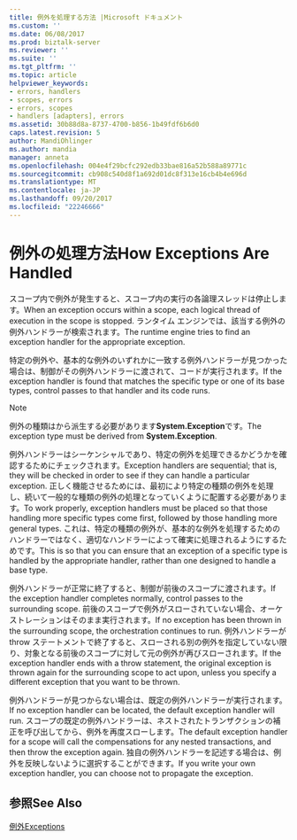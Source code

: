 ```yaml
---
title: 例外を処理する方法 |Microsoft ドキュメント
ms.custom: ''
ms.date: 06/08/2017
ms.prod: biztalk-server
ms.reviewer: ''
ms.suite: ''
ms.tgt_pltfrm: ''
ms.topic: article
helpviewer_keywords:
- errors, handlers
- scopes, errors
- errors, scopes
- handlers [adapters], errors
ms.assetid: 30b88d8a-8737-4700-b856-1b49fdf6b6d0
caps.latest.revision: 5
author: MandiOhlinger
ms.author: mandia
manager: anneta
ms.openlocfilehash: 004e4f29bcfc292edb33bae816a52b588a89771c
ms.sourcegitcommit: cb908c540d8f1a692d01dc8f313e16cb4b4e696d
ms.translationtype: MT
ms.contentlocale: ja-JP
ms.lasthandoff: 09/20/2017
ms.locfileid: "22246666"
---
```

# <a name="how-exceptions-are-handled"></a><span data-ttu-id="7cec7-102">例外の処理方法</span><span class="sxs-lookup"><span data-stu-id="7cec7-102">How Exceptions Are Handled</span></span>
<span data-ttu-id="7cec7-103">スコープ内で例外が発生すると、スコープ内の実行の各論理スレッドは停止します。</span><span class="sxs-lookup"><span data-stu-id="7cec7-103">When an exception occurs within a scope, each logical thread of execution in the scope is stopped.</span></span> <span data-ttu-id="7cec7-104">ランタイム エンジンでは、該当する例外の例外ハンドラーが検索されます。</span><span class="sxs-lookup"><span data-stu-id="7cec7-104">The runtime engine tries to find an exception handler for the appropriate exception.</span></span>  
  
 <span data-ttu-id="7cec7-105">特定の例外や、基本的な例外のいずれかに一致する例外ハンドラーが見つかった場合は、制御がその例外ハンドラーに渡されて、コードが実行されます。</span><span class="sxs-lookup"><span data-stu-id="7cec7-105">If the exception handler is found that matches the specific type or one of its base types, control passes to that handler and its code runs.</span></span>  
  
> [!NOTE]
>  <span data-ttu-id="7cec7-106">例外の種類はから派生する必要があります**System.Exception**です。</span><span class="sxs-lookup"><span data-stu-id="7cec7-106">The exception type must be derived from **System.Exception**.</span></span>  
  
 <span data-ttu-id="7cec7-107">例外ハンドラーはシーケンシャルであり、特定の例外を処理できるかどうかを確認するためにチェックされます。</span><span class="sxs-lookup"><span data-stu-id="7cec7-107">Exception handlers are sequential; that is, they will be checked in order to see if they can handle a particular exception.</span></span> <span data-ttu-id="7cec7-108">正しく機能させるためには、最初により特定の種類の例外を処理し、続いて一般的な種類の例外の処理となっていくように配置する必要があります。</span><span class="sxs-lookup"><span data-stu-id="7cec7-108">To work properly, exception handlers must be placed so that those handling more specific types come first, followed by those handling more general types.</span></span> <span data-ttu-id="7cec7-109">これは、特定の種類の例外が、基本的な例外を処理するためのハンドラーではなく、適切なハンドラーによって確実に処理されるようにするためです。</span><span class="sxs-lookup"><span data-stu-id="7cec7-109">This is so that you can ensure that an exception of a specific type is handled by the appropriate handler, rather than one designed to handle a base type.</span></span>  
  
 <span data-ttu-id="7cec7-110">例外ハンドラーが正常に終了すると、制御が前後のスコープに渡されます。</span><span class="sxs-lookup"><span data-stu-id="7cec7-110">If the exception handler completes normally, control passes to the surrounding scope.</span></span> <span data-ttu-id="7cec7-111">前後のスコープで例外がスローされていない場合、オーケストレーションはそのまま実行されます。</span><span class="sxs-lookup"><span data-stu-id="7cec7-111">If no exception has been thrown in the surrounding scope, the orchestration continues to run.</span></span> <span data-ttu-id="7cec7-112">例外ハンドラーが throw ステートメントで終了すると、スローされる別の例外を指定していない限り、対象となる前後のスコープに対して元の例外が再びスローされます。</span><span class="sxs-lookup"><span data-stu-id="7cec7-112">If the exception handler ends with a throw statement, the original exception is thrown again for the surrounding scope to act upon, unless you specify a different exception that you want to be thrown.</span></span>  
  
 <span data-ttu-id="7cec7-113">例外ハンドラーが見つからない場合は、既定の例外ハンドラーが実行されます。</span><span class="sxs-lookup"><span data-stu-id="7cec7-113">If no exception handler can be located, the default exception handler will run.</span></span> <span data-ttu-id="7cec7-114">スコープの既定の例外ハンドラーは、ネストされたトランザクションの補正を呼び出してから、例外を再度スローします。</span><span class="sxs-lookup"><span data-stu-id="7cec7-114">The default exception handler for a scope will call the compensations for any nested transactions, and then throw the exception again.</span></span> <span data-ttu-id="7cec7-115">独自の例外ハンドラーを記述する場合は、例外を反映しないように選択することができます。</span><span class="sxs-lookup"><span data-stu-id="7cec7-115">If you write your own exception handler, you can choose not to propagate the exception.</span></span>  
  
## <a name="see-also"></a><span data-ttu-id="7cec7-116">参照</span><span class="sxs-lookup"><span data-stu-id="7cec7-116">See Also</span></span>  
 [<span data-ttu-id="7cec7-117">例外</span><span class="sxs-lookup"><span data-stu-id="7cec7-117">Exceptions</span></span>](../core/exceptions.md)